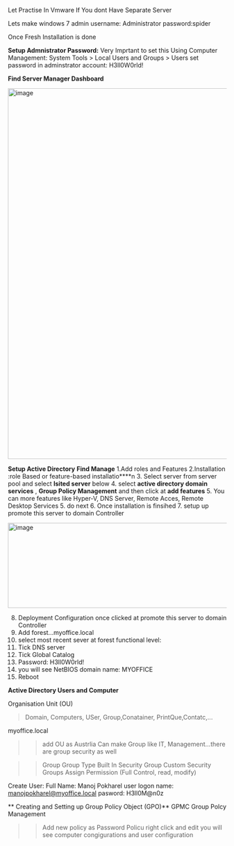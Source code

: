 Let Practise In Vmware If You dont Have Separate Server

Lets make windows 7 admin
username: Administrator
password:spider

Once Fresh Installation is done


**Setup Admnistrator Password:** Very Imprtant to set this 
Using Computer Management: System Tools > Local Users and Groups > Users
set password in adminstrator account: H3ll0W0rld!



**Find Server Manager Dashboard**

<img width="1078" height="854" alt="image" src="https://github.com/user-attachments/assets/74ce62ea-d3e1-43cd-b1b9-2160da29032f" />

**Setup Active Directory**
**Find Manage**
1.Add roles and Features
2.Installation :role Based or feature-based installatio****n
3. Select server from server pool and select **lsited server** below
4. select **active directory domain services** , **Group Policy Management** and then click at **add features**
5. You can more features like Hyper-V, DNS Server, Remote Acces, Remote  Desktop Services
5. do next
6. Once installation is finsihed
7. setup up promote this server to domain Controller

<img width="522" height="196" alt="image" src="https://github.com/user-attachments/assets/41fac6c5-4759-45a2-8c32-65755a746d56" />

8. Deployment Configuration once clicked at promote this server to domain Controller
9. Add forest...myoffice.local
10. select most recent sever at forest functional level:
11. Tick DNS server
12. Tick Global Catalog
13. Password: H3ll0W0rld!
14. you will see NetBIOS domain name: MYOFFICE
15.  Reboot

**Active Directory Users and Computer**

Organisation Unit (OU)
> Domain, Computers, USer, Group,Conatainer, PrintQue,Contatc,...

myoffice.local
>> add OU as Austrlia
>> Can make Group like IT, Management...there are group security as well

>> Group
>> Group Type
>Built In Security Group
>> Custom Security Groups
>> Assign Permission (Full Control, read, modify)


Create User:
Full Name: Manoj Pokharel
user logon name: manojpokharel@myoffice.local
pasword: H3ll0M@n0z


** Creating and Setting up Group Policy Object (GPO)**
GPMC Group Polcy Management
>> Add new policy as Password Policu
>> right click and edit
>> you will see computer congigurations and user configuration

